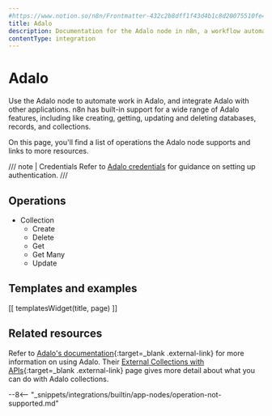 ```yaml
---
#https://www.notion.so/n8n/Frontmatter-432c2b8dff1f43d4b1c8d20075510fe4
title: Adalo
description: Documentation for the Adalo node in n8n, a workflow automation platform. Includes details of operations and configuration, and links to examples and credentials information.
contentType: integration
---
```


# Adalo

Use the Adalo node to automate work in Adalo, and integrate Adalo with other applications. n8n has built-in support for a wide range of Adalo features, including like creating, getting, updating and deleting databases, records, and collections.

On this page, you'll find a list of operations the Adalo node supports and links to more resources.

/// note | Credentials
Refer to [Adalo credentials](/integrations/builtin/credentials/adalo/) for guidance on setting up authentication. 
///	

## Operations

* Collection
	* Create
	* Delete
	* Get
	* Get Many
	* Update

## Templates and examples

<!-- see https://www.notion.so/n8n/Pull-in-templates-for-the-integrations-pages-37c716837b804d30a33b47475f6e3780 -->
[[ templatesWidget(title, page) ]]

## Related resources

Refer to [Adalo's documentation](https://help.adalo.com/){:target=_blank .external-link} for more information on using Adalo. Their [External Collections with APIs](https://help.adalo.com/integrations/external-collections-with-apis){:target=_blank .external-link} page gives more detail about what you can do with Adalo collections.

--8<-- "_snippets/integrations/builtin/app-nodes/operation-not-supported.md"


